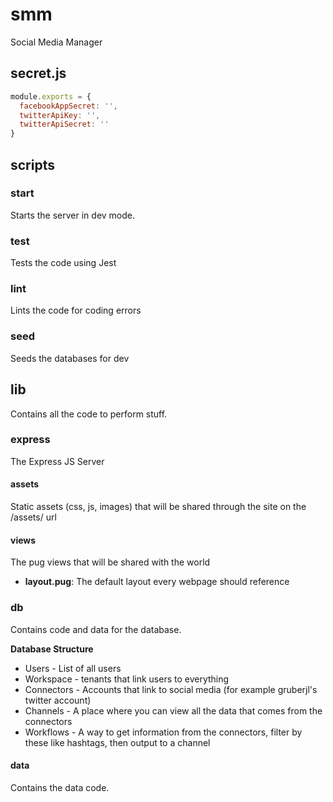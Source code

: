 # smm
Social Media Manager

## secret.js

```JavaScript
module.exports = {
  facebookAppSecret: '',
  twitterApiKey: '',
  twitterApiSecret: ''
}
```

## scripts

### start

Starts the server in dev mode.

### test

Tests the code using Jest

### lint

Lints the code for coding errors

### seed

Seeds the databases for dev

## lib

Contains all the code to perform stuff.

### express

The Express JS Server

#### assets

Static assets (css, js, images) that will be shared through the site on the /assets/ url

#### views

The pug views that will be shared with the world

* **layout.pug**: The default layout every webpage should reference

### db

Contains code and data for the database.

**Database Structure**
* Users - List of all users
* Workspace - tenants that link users to everything
* Connectors - Accounts that link to social media (for example gruberjl's twitter account)
* Channels - A place where you can view all the data that comes from the connectors
* Workflows - A way to get information from the connectors, filter by these like hashtags, then output to a channel

#### data

Contains the data code.
